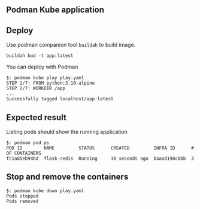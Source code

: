 ## Podman Kube application

## Deploy

Use podman companion tool `buildah` to build image. 

```
buildah bud -t app:latest
```

You can deploy with Podman

```
$: podman kube play play.yaml
STEP 1/7: FROM python:3.10-alpine
STEP 2/7: WORKDIR /app
...
Successfully tagged localhost/app:latest
```

## Expected result

Listing pods should show the running application

```
$: podman pod ps
POD ID        NAME         STATUS      CREATED         INFRA ID      # OF CONTAINERS
fc1a85eb94bd  flask-redis  Running     38 seconds ago  baaad198c0bb  3
```

## Stop and remove the containers

```
$: podman kube down play.yaml
Pods stopped
Pods removed
```
